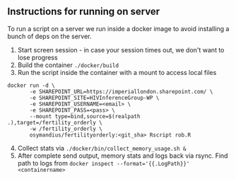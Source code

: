 ## Instructions for running on server

To run a script on a server we run inside a docker image to avoid installing a bunch of deps on the server.

1. Start screen session - in case your session times out, we don't want to lose progress
2. Build the container `./docker/build`
3. Run the script inside the container with a mount to access local files
```
docker run -d \
       -e SHAREPOINT_URL=https://imperiallondon.sharepoint.com/ \
       -e SHAREPOINT_SITE=HIVInferenceGroup-WP \
       -e SHAREPOINT_USERNAME=<email> \
       -e SHAREPOINT_PASS=<pass> \
       --mount type=bind,source=$(realpath .),target=/fertility_orderly \
       -w /fertility_orderly \
       osymandius/fertilityorderly:<git_sha> Rscript rob.R
```
4. Collect stats via `./docker/bin/collect_memory_usage.sh &`
5. After complete send output, memory stats and logs back via rsync. Find path to logs from `docker inspect --format='{{.LogPath}}' <containername>`